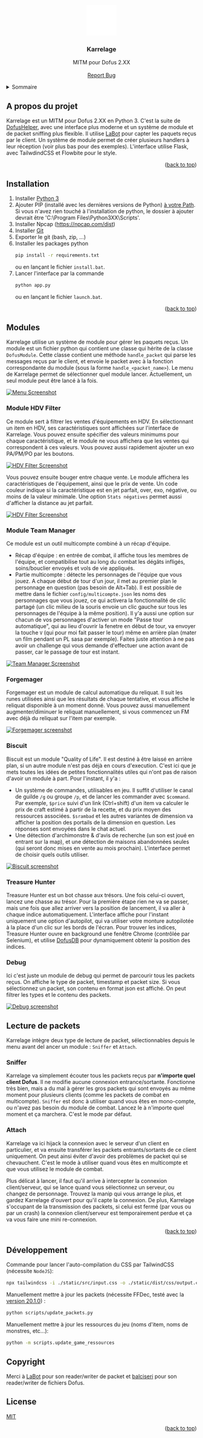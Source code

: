 <a name="readme-top"></a>

<!-- PROJECT LOGO -->
<br />
<div align="center">
  <a href="https://github.com/JustNao/Karrelage">
    <img src="static/k-white-fill.svg" alt="Logo" width="80" height="80" fill="white">
  </a>

<h3 align="center">Karrelage</h3>

  <p align="center">
    MITM pour Dofus 2.XX
    <br />
    <br />
    <a href="https://github.com/JustNao/Karrelage/issues">Report Bug</a>
  </p>
</div>

<!-- TABLE OF CONTENTS -->
<details>
  <summary>Sommaire</summary>
  <ol>
    <li>
      <a href="#about-the-project">A propos du projet</a>
    </li>
    <li>
      <a href="#installation">Installation</a>
    </li>
    <li>
      <a href="#modules">Modules</a>
      <ul>
        <li><a href="#module-hdv">HDV Filter</a></li>
        <li><a href="#module-team-manager">Team Manager</a></li>
        <li><a href="#module-forgemager">Forgemager</a></li>
        <li><a href="#module-biscuit">Biscuit</a></li>
        <li><a href="#module-treasure-hunter">Treasure Hunter</a></li>
        <li><a href="#module-debug">Debug</a></li>
      </ul>
    </li>
    <li>
    <a href="#packet-read">Lecture de packets</a>
      <ul>
        <li><a href="#sniffer">Sniffer</a></li>
        <li><a href="#attach">Attach</a></li>
      </ul>
    </li>
    <li><a href="#dev">Développement</a></li>
    <li><a href="#copyright">Copyright</a></li>
    <li><a href="#license">Licence</a></li>
  </ol>
</details>

<!-- ABOUT THE PROJECT -->

## A propos du projet

<a name="about-the-project"></a>

Karrelage est un MITM pour Dofus 2.XX en Python 3. C'est la suite de [DofusHelper](https://github.com/JustNao/DofusHelper), avec une interface plus moderne et un système de module et de packet sniffing plus flexible. Il utilise [LaBot](https://github.com/louisabraham/LaBot) pour capter les paquets reçus par le client. Un système de module permet de créer plusieurs handlers à leur réception (voir plus bas pour des exemples). L'interface utilise Flask, avec TailwdindCSS et Flowbite pour le style.

<p align="right">(<a href="#readme-top">back to top</a>)</p>

<!-- GETTING STARTED -->

## Installation

<a name="installation"></a>

1. Installer [Python 3](https://www.python.org/downloads/)
2. Ajouter PIP (installé avec les dernières versions de Python) [à votre Path](https://www.architectryan.com/2018/03/17/add-to-the-path-on-windows-10/). Si vous n'avez rien touché à l'installation de python, le dossier à ajouter devrait être
   'C:\Program Files\Python3XX\Scripts'.
3. Installer Npcap (https://npcap.com/dist)
4. Installer [Git](https://git-scm.com/book/en/v2/Getting-Started-Installing-Git)
5. Exporter le git (bash, zip, ...)
6. Installer les packages python
   ```sh
   pip install -r requirements.txt
   ```
   ou en lançant le fichier `install.bat`.
7. Lancer l'interface par la commande
   ```sh
   python app.py
   ```
   ou en lançant le fichier `launch.bat`.
   <p align="right">(<a href="#readme-top">back to top</a>)</p>

<!-- USAGE EXAMPLES -->

## Modules

<a name="modules"></a>

Karrelage utilise un système de module pour gérer les paquets reçus. Un module est un fichier python qui contient une classe qui hérite de la classe `DofusModule`. Cette classe contient une méthode `handle_packet` qui parse les messages reçus par le client, et envoie le packet avec à la fonction correspondante du module (sous la forme `handle_<packet_name>`).
Le menu de Karrelage permet de sélectionner quel module lancer. Actuellement, un seul module peut être lancé à la fois.

[![Menu Screenshot][menu-screenshot]](#)

### Module HDV Filter

<a name="module-hdv"></a>

Ce module sert à filtrer les ventes d'équipements en HDV. En sélectionnant un item en HDV, ses caractéristiques sont affichées sur l'interface de Karrelage. Vous pouvez ensuite spécifier des valeurs minimums pour chaque caractéristique, et le module ne vous affichera que les ventes qui correspondent à ces valeurs. Vous pouvez aussi rapidement ajouter un exo PA/PM/PO par les boutons.

[![HDV Filter Screenshot][hdv-screenshot]](https://example.com)

Vous pouvez ensuite bouger entre chaque vente. Le module affichera les caractéristiques de l'équipement, ainsi que le prix de vente. Un code couleur indique si la caractéristique est en jet parfait, over, exo, négative, ou moins de la valeur minimale. Une option `Stats négatives` permet aussi d'afficher la distance au jet parfait.

[![HDV Filter Screenshot][hdv-screenshot2]](https://example.com)

### Module Team Manager

<a name="module-team-manager"></a>

Ce module est un outil multicompte combiné à un récap d'équipe.

- Récap d'équipe : en entrée de combat, il affiche tous les membres de l'équipe, et compatibilise tout au long du combat les dégâts infligés, soins/bouclier envoyés et vols de vie appliqués.
- Partie multicompte : détecte les personnages de l'équipe que vous jouez. A chaque début de tour d'un jour, il met au premier plan le personnage en question (pas besoin de Alt+Tab). Il est possible de mettre dans le fichier `config/multicompte.json` les noms des personnages que vous jouez, ce qui activera la fonctionnalité de clic partagé (un clic milieu de la souris envoie un clic gauche sur tous les personnages de l'équipe à la même position). Il y'a aussi une option sur chacun de vos personnages d'activer un mode "Passe tour automatique", qui au lieu d'ouvrir la fenetre en début de tour, va envoyer la touche `V` (qui pour moi fait passer le tour) même en arrière plan (mater un film pendant un PL sasa par exemple). Faites juste attention à ne pas avoir un challenge qui vous demande d'effectuer une action avant de passer, car le passage de tour est instant.

[![Team Manager Screenshot][team-screenshot]](https://example.com)

### Forgemager

<a name="module-forgemager"></a>

Forgemager est un module de calcul automatique du reliquat. Il suit les runes utilisées ainsi que les résultats de chaque tentative, et vous affiche le reliquat disponible à un moment donné. Vous pouvez aussi manuellement augmenter/diminuer le reliquat manuellement, si vous commencez un FM avec déjà du reliquat sur l'item par exemple.

[![Forgemager screenshot][forgemager-screenshot]](https://postimg.cc/v1wzQj3m)

### Biscuit

<a name="module-biscuit"></a>

Biscuit est un module "Quality of Life". Il est destiné à être laissé en arrière plan, si un autre module n'est pas déjà en cours d'execution. C'est ici que je mets toutes les idées de petites fonctionnalités utiles qui n'ont pas de raison d'avoir un module à part. Pour l'instant, il y'a :

- Un système de commandes, utilisables en jeu. Il suffit d'utiliser le canal de guilde `/g` ou groupe `/p`, et de lancer les commander avec `$command`. Par exemple, `$price` suivi d'un link (Ctrl+shift) d'un item va calculer le prix de craft estimé à partir de la recette, et du prix moyen des ressources associées. `$srambad` et les autres variantes de dimension va afficher la position des portails de la dimension en question. Les réponses sont envoyées dans le chat actuel.
- Une détection d'archimonstre & d'avis de recherche (un son est joué en entrant sur la map), et une détection de maisons abandonnées seules (qui seront donc mises en vente au mois prochain).
  L'interface permet de choisir quels outils utiliser.

[![Biscuit screenshot][biscuit-screenshot]](#)

### Treasure Hunter

<a name="module-treasure-hunter"></a>

Treasure Hunter est un bot chasse aux trésors. Une fois celui-ci ouvert, lancez une chasse au trésor. Pour la première étape rien ne va se passer, mais une fois que allez arriver vers la position de lancement, il va aller à chaque indice automatiquement. L'interface affiche pour l'instant uniquement une option d'autopilot, qui va utiliser votre monture autopilotée à la place d'un clic sur les bords de l'écran. Pour trouver les indices, Treasure Hunter ouvre en background une fenêtre Chrome (contrôlée par Selenium), et utilise [DofusDB](https://dofusdb.fr/fr/tools/treasure-hunt) pour dynamiquement obtenir la position des indices.

### Debug

<a name="module-debug"></a>

Ici c'est juste un module de debug qui permet de parcourir tous les packets reçus. On affiche le type de packet, timestamp et packet size. Si vous sélectionnez un packet, son contenu en format json est affiché. On peut filtrer les types et le contenu des packets.

[![Debug screenshot][debug-screenshot]](#)

## Lecture de packets

<a name="packet-read"></a>

Karrelage intègre deux type de lecture de packet, sélectionnables depuis le menu avant del ancer un module : `Sniffer` et `Attach`.

### Sniffer

<a name="sniffer"></a>

Karrelage va simplement écouter tous les packets reçus par <b>n'importe quel client Dofus</b>. Il ne modifie aucune connexion entrance/sortante. Fonctionne très bien, mais a du mal à gérer les gros packets qui sont envoyés au même moment pour plusieurs clients (comme les packets de combat en multicompte). `Sniffer` est donc à utiliser quand vous êtes en mono-compte, ou n'avez pas besoin du module de combat. Lancez le à n'importe quel moment et ça marchera. C'est le mode par défaut.

### Attach

<a name="attach"></a>

Karrelage va ici hijack la connexion avec le serveur d'un client en particulier, et va ensuite transférer les packets entrants/sortants de ce client uniquement. On peut ainsi éviter d'avoir des problèmes de packet qui se chevauchent. C'est le mode à utiliser quand vous êtes en multicompte et que vous utilisez le module de combat.

Plus délicat à lancer, il faut qu'il arrive à intercepter la connexion client/serveur, qui se lance quand vous sélectionnez un serveur, ou changez de personnage. Trouvez la manip qui vous arrange le plus, et gardez Karrelage d'ouvert pour qu'il capte la connexion. De plus, Karrelage s'occupant de la transmission des packets, si celui est fermé (par vous ou par un crash) la connexion client/serveur est temporairement perdue et ça va vous faire une mini re-connexion.

<p align="right">(<a href="#readme-top">back to top</a>)</p>

## Développement

<a name="dev"></a>

Commande pour lancer l'auto-compilation du CSS par TailwindCSS (nécessite `NodeJS`):

```sh
npx tailwindcss -i ./static/src/input.css -o ./static/dist/css/output.css --watch
```

Manuellement mettre à jour les packets (nécessite FFDec, testé avec la [version 20.1.0](https://github.com/jindrapetrik/jpexs-decompiler/releases/tag/version20.1.0)) :
```sh
python scripts/update_packets.py
```

Manuellement mettre à jour les ressources du jeu (noms d'item, noms de monstres, etc...):
```sh
python -m scripts.update_game_ressources
```

## Copyright

<a name="copyright"></a>

Merci à [LaBot](https://github.com/louisabraham/LaBot) pour son reader/writer de packet et [balciseri](https://github.com/balciseri/PyDofus) pour son reader/writer de fichiers Dofus.

## License

<a name="license"></a>

[MIT](https://choosealicense.com/licenses/mit/)

<p align="right">(<a href="#readme-top">back to top</a>)</p>

<!-- MARKDOWN LINKS & IMAGES -->
<!-- https://www.markdownguide.org/basic-syntax/#reference-style-links -->

[menu-screenshot]: https://i.postimg.cc/85c8j0cG/image.png
[team-screenshot]: https://i.postimg.cc/mkMQQgW0/Screenshot-2023-03-21-183926.png
[hdv-screenshot]: https://i.postimg.cc/7Yk5d8cV/Screenshot-2023-03-21-183619.png
[hdv-screenshot2]: https://i.postimg.cc/cLGBFbMy/Screenshot-2023-03-21-183925.png
[forgemager-screenshot]: https://i.postimg.cc/g0nBKbh3/image.png
[biscuit-screenshot]: https://i.postimg.cc/Nf9H1sS9/image.png
[debug-screenshot]: https://i.postimg.cc/K8KhGVKy/image.png
